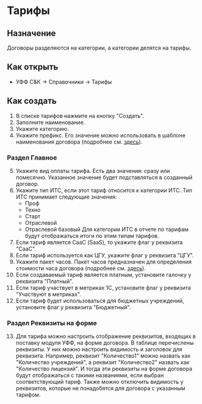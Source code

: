 # Тарифы

## Назначение

Договоры разделяются на категории, а категории делятся на тарифы.

## Как открыть

* УФФ С&К -> Справочники -> Тарифы

## Как создать

1. В списке тарифов нажмите на кнопку "Создать".
2. Заполните наименование.
3. Укажите категорию.
4. Укажите префикс. Его значение можно использовать в шаблоне наименования договора (подробнее см. [здесь](https://sorokinltd.github.io/franchisee-manag-doc.github.io/docs/types-contract)).

### Раздел Главное

5. Укажите вид оплаты тарифа. Есть два значения: сразу или помесячно. Указанное значение будет подставляться в созданный договор.
6. Укажите тип ИТС, если этот тариф относится к категории ИТС. Тип ИТС принимает следующие значения:
    * Проф
    * Техно
    * Старт
    * Отраслевой
    * Отраслевой базовый
    Для категории ИТС в отчете по тарифам будут отображаться итоги по этим типам тарифов.
7. Если тариф является СааС (SaaS), то укажите флаг у реквизита "СааС".
8. Если тариф используется как ЦГУ, укажите флаг у реквизита "ЦГУ".
9. Укажите пакет часов. Пакет часов предназначен для определения стоимости часа договора (подробнее см. [здесь](https://sorokinltd.github.io/franchisee-manag-doc.github.io/docs/contracts#%D0%BA%D0%B0%D0%BA-%D1%83%D1%81%D1%82%D0%B0%D0%BD%D0%BE%D0%B2%D0%B8%D1%82%D1%8C-%D1%86%D0%B5%D0%BD%D1%83-%D0%B4%D0%BE%D0%B3%D0%BE%D0%B2%D0%BE%D1%80%D0%B0)).
10. Если создаваемый тариф является платным, установите галочку у реквизита "Платный".
11. Если тариф участвует в метриках 1С, установите флаг у реквизита "Участвуют в метриках".
12. Если тариф будет использоваться для бюджетных учреждений, установите флаг у реквизита "Бюджетный".

### Раздел Реквизиты на форме

13. Для тарифа можно настроить отображение реквизитов, входящих в поставку модуля УФФ, на форме договора. В таблице перечислены реквизиты. У них можно настроить видимость и заголовок для реквизита.
Например, реквизит "Количество1" можно назвать как "Количество учреждений", а реквизит "Количество2" назвать как "Количество лицензий". И тогда эти реквизиты на форме договора будут отображаться с такими названиями, если выбран соответствующий тариф. Также можно отключить видимость у реквизитов, которые не понадобятся для договора с указанным тарифом.
